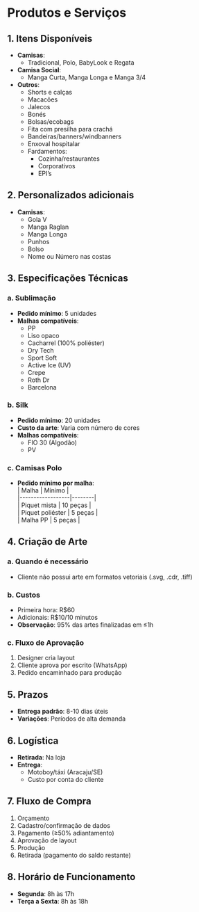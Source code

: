 # Produtos e Serviços

## 1. Itens Disponíveis
- **Camisas**:  
  - Tradicional, Polo, BabyLook e Regata
- **Camisa Social**:  
  - Manga Curta, Manga Longa e Manga 3/4
- **Outros**:  
  - Shorts e calças  
  - Macacões  
  - Jalecos  
  - Bonés  
  - Bolsas/ecobags  
  - Fita com presilha para crachá  
  - Bandeiras/banners/windbanners  
  - Enxoval hospitalar  
  - Fardamentos:  
    - Cozinha/restaurantes  
    - Corporativos  
    - EPI’s  
## 2. Personalizados adicionais
- **Camisas**:
  - Gola V
  - Manga Raglan
  - Manga Longa
  - Punhos
  - Bolso
  - Nome ou Número nas costas
## 3. Especificações Técnicas
### a. Sublimação
- **Pedido mínimo**: 5 unidades
- **Malhas compatíveis**:  
  - PP  
  - Liso opaco  
  - Cacharrel (100% poliéster)  
  - Dry Tech  
  - Sport Soft  
  - Active Ice (UV)  
  - Crepe  
  - Roth Dr  
  - Barcelona  

### b. Silk
- **Pedido mínimo**: 20 unidades
- **Custo da arte**: Varia com número de cores
- **Malhas compatíveis**:  
  - FIO 30 (Algodão)  
  - PV  

### c. Camisas Polo
- **Pedido mínimo por malha**:  
  | Malha            | Mínimo |  
  |------------------|--------|  
  | Piquet mista     | 10 peças |  
  | Piquet poliéster | 5 peças |  
  | Malha PP         | 5 peças |  

## 4. Criação de Arte
### a. Quando é necessário
- Cliente não possui arte em formatos vetoriais (.svg, .cdr, .tiff)

### b. Custos
- Primeira hora: R$60
- Adicionais: R$10/10 minutos
- **Observação**: 95% das artes finalizadas em ≤1h

### c. Fluxo de Aprovação
1. Designer cria layout
2. Cliente aprova por escrito (WhatsApp)
3. Pedido encaminhado para produção

## 5. Prazos
- **Entrega padrão**: 8-10 dias úteis
- **Variações**: Períodos de alta demanda

## 6. Logística
- **Retirada**: Na loja
- **Entrega**:  
  - Motoboy/táxi (Aracaju/SE)  
  - Custo por conta do cliente  

## 7. Fluxo de Compra
1. Orçamento
2. Cadastro/confirmação de dados
3. Pagamento (≥50% adiantamento)
4. Aprovação de layout
5. Produção
6. Retirada (pagamento do saldo restante)

## 8. Horário de Funcionamento
- **Segunda**: 8h às 17h
- **Terça a Sexta**: 8h às 18h